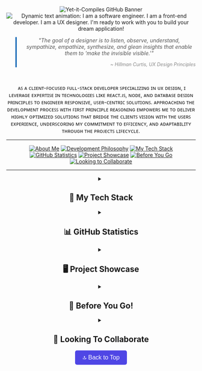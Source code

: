 <!-- Defines GitHub Banner and Dynamically Typed Freelance Text-->
<header>
  <img src="https://github.com/yet-it-compiles/yet-it-compiles/assets/43221618/2c07de6d-ad50-466c-b2ea-3f596a438d0b"
  alt="Yet-it-Compiles GitHub Banner">
  <img src="https://readme-typing-svg.demolab.com?font=Fira+Code&pause=1000&background=FFFFFF00&width=800&lines=I+am+a+software+engineer.;I+am+a+front-end+developer.;I+am+a+UX+designer.;and+I'm+ready+to+work+with+you+to+build+your+dream+application!"
  alt="Dynamic text animation: I am a software engineer. I am a front-end developer. I am a UX designer. I'm ready to work with you to build your dream application!"
</header>

<section aria-labelledby="profile-quote" id="development-philosophy">
  <blockquote align="center" style="font-style: italic; border-left: 4px solid #2b76bc; padding-left: 16px; color: #555; position: relative;">
    <p>"The goal of a designer is to listen, observe, understand, sympathize, empathize, synthesize, and glean insights that enable them to 'make the invisible visible.'"</p>
      <footer style="text-align: right; margin-top: 8px; color: #888; font-size: 0.9em;">
        ~ Hillman Curtis, <cite>UX Design Principles</cite>
      </footer>
    </blockquote>
</section>

<br/>

<section aria-label="developer-intro" id="about-me">
  <p>
    &nbsp;ᴀꜱ ᴀ ᴄʟɪᴇɴᴛ-ꜰᴏᴄᴜꜱᴇᴅ ꜰᴜʟʟ-ꜱᴛᴀᴄᴋ ᴅᴇᴠᴇʟᴏᴘᴇʀ ꜱᴘᴇᴄɪᴀʟɪᴢɪɴɢ ɪɴ ᴜx ᴅᴇꜱɪɢɴ, ɪ ʟᴇᴠᴇʀᴀɢᴇ ᴇxᴘᴇʀᴛɪꜱᴇ ɪɴ ᴛᴇᴄʜɴᴏʟᴏɢɪᴇꜱ ʟɪᴋᴇ ʀᴇᴀᴄᴛ.ᴊꜱ, ɴᴏᴅᴇ, ᴀɴᴅ ᴅᴀᴛᴀʙᴀꜱᴇ ᴅᴇꜱɪɢɴ ᴘʀɪɴᴄɪᴘʟᴇꜱ ᴛᴏ ᴇɴɢɪɴᴇᴇʀ ʀᴇꜱᴘᴏɴꜱɪᴠᴇ, ᴜꜱᴇʀ-ᴄᴇɴᴛʀɪᴄ ꜱᴏʟᴜᴛɪᴏɴꜱ. ᴀᴘᴘʀᴏᴀᴄʜɪɴɢ ᴛʜᴇ ᴅᴇᴠᴇʟᴏᴘᴍᴇɴᴛ ᴘʀᴏᴄᴇꜱꜱ ᴡɪᴛʜ ꜰɪʀꜱᴛ ᴘʀɪɴᴄɪᴘʟᴇ ʀᴇᴀꜱᴏɴɪɴɢ ᴇᴍᴘᴏᴡᴇʀꜱ ᴍᴇ ᴛᴏ ᴅᴇʟɪᴠᴇʀ ʜɪɢʜʟʏ ᴏᴘᴛɪᴍɪᴢᴇᴅ ꜱᴏʟᴜᴛɪᴏɴꜱ ᴛʜᴀᴛ ʙʀɪᴅɢᴇ ᴛʜᴇ ᴄʟɪᴇɴᴛꜱ ᴠɪꜱɪᴏɴ ᴡɪᴛʜ ᴛʜᴇ ᴜꜱᴇʀꜱ ᴇxᴘᴇʀɪᴇɴᴄᴇ, ᴜɴᴅᴇʀꜱᴄᴏʀɪɴɢ ᴍʏ ᴄᴏᴍᴍɪᴛᴍᴇɴᴛ ᴛᴏ ᴇꜰꜰɪᴄᴇɴᴄʏ, ᴀɴᴅ ᴀᴅᴀᴘᴛᴀʙɪʟɪᴛʏ ᴛʜʀᴏᴜɢʜ ᴛʜᴇ ᴘʀᴏᴊᴇᴄᴛꜱ ʟɪꜰᴇᴄʏᴄʟᴇ.
  </p>
</section>

<hr>


<section align="center">
  <nav>
    <a href="#about-me"><img src="https://img.shields.io/badge/About%20Me-Informational?style=flat&logo=github&logoColor=white&color=2bbc8a" alt="About Me"></a>
    <a href="#development-philosophy"><img src="https://img.shields.io/badge/Development%20Philosophy-Important?style=flat&logo=markdown&logoColor=white&color=blue" alt="Development Philosophy"></a>
    <a href="#my-tech-stack"><img src="https://img.shields.io/badge/My%20Tech%20Stack-Tools?style=flat&logo=visual-studio-code&logoColor=white&color=orange" alt="My Tech Stack"></a>
    <a href="#github-statistics"><img src="https://img.shields.io/badge/GitHub%20Statistics-Stats?style=flat&logo=github&logoColor=white&color=yellow" alt="GitHub Statistics"></a>
    <a href="#project-showcase"><img src="https://img.shields.io/badge/Project%20Showcase-Projects?style=flat&logo=github&logoColor=white&color=brightgreen" alt="Project Showcase"></a>
    <a href="#before-you-go"><img src="https://img.shields.io/badge/Before%20You%20Go-Note?style=flat&logo=github&logoColor=white&color=red" alt="Before You Go"></a>
    <a href="#collaborate"><img src="https://img.shields.io/badge/Looking%20to%20Collaborate-Collaboration?style=flat&logo=handshake&logoColor=white&color=9333EA" alt="Looking to Collaborate"></a>
  </nav>
</section>

<hr />

<main>
  <details id="my-tech-stack">
    <summary>
      <h2>💼 My Tech Stack</h2>
    </summary>
    <h3>👨🏻‍💻 Programming Languages</h3>
      <section align="center">
        &nbsp;<img src="https://techstack-generator.vercel.app/js-icon.svg" alt="icon" width="65"/>
          <img
        src="https://cdn.jsdelivr.net/gh/devicons/devicon/icons/nodejs/nodejs-original-wordmark.svg"
        height="55"
        width="55"
        alt="Node logo"
        />
        <img
        src="https://cdn.jsdelivr.net/gh/devicons/devicon/icons/html5/html5-original.svg"
        height="55"
        width="55"
        alt="HTML5 logo"
        />
        &nbsp;
        <img
        src="https://cdn.jsdelivr.net/gh/devicons/devicon/icons/css3/css3-original.svg"
        height="55"
        width="55"
        alt="CSS3 logo"
        />
        &nbsp;
        <img
        src="https://cdn.jsdelivr.net/gh/devicons/devicon/icons/sass/sass-original.svg"
        height="55"
        width="55"
        alt="SASS logo"
        />
        &nbsp;
        <img
        src="https://cdn.jsdelivr.net/gh/devicons/devicon/icons/python/python-original.svg"
        height="55"
        width="55"
        alt="Python logo"
        />
        &nbsp;
        <img
        src="https://cdn.jsdelivr.net/gh/devicons/devicon/icons/mysql/mysql-original.svg"
        height="55"
        width="55"
        alt="MySql logo"
        />
        &nbsp;
        <img
        src="https://cdn.jsdelivr.net/gh/devicons/devicon/icons/markdown/markdown-original.svg"
        height="55"
        width="55"
        alt="Markdown logo"
        />
        &nbsp;
        <img
        src="https://cdn.jsdelivr.net/gh/devicons/devicon/icons/php/php-original.svg"
        height="55"
        width="55"
        alt="PHP logo"
        />
      </section>
      
  <br />

  <!-- 🎞️ Frameworks and Libraries 🎞️ -->
  <h3>🎞️ Frameworks and Libraries</h3>
  <section align="center">
    <img
    src="https://cdn.jsdelivr.net/gh/devicons/devicon/icons/react/react-original.svg"
    height="55"
    width="55"
    alt="React logo"
    />
    &nbsp;
    <img
    src="https://cdn.jsdelivr.net/gh/devicons/devicon/icons/materialui/materialui-original.svg"
    height="55"
    width="55"
    alt="Material UI logo"
    />
    &nbsp;
    <img
    src="https://cdn.jsdelivr.net/gh/devicons/devicon/icons/discordjs/discordjs-original.svg"
    height="55"
    width="55"
    alt="Discord.js logo"
    />
    &nbsp;
    <img
    src="https://cdn.jsdelivr.net/gh/devicons/devicon/icons/typescript/typescript-original.svg"
    height="55"
    width="55"
    alt="TypeScript logo"
    />
  </section>
  
  <br/>
  
  <h3> 🛠️ Software Development Tools </h3>
  <section align="center">
    <img src="https://cdn.jsdelivr.net/gh/devicons/devicon/icons/vscode/vscode-original.svg" height="55" width="55" alt="VS Code logo"  />
    &nbsp; <img src="https://cdn.jsdelivr.net/gh/devicons/devicon/icons/figma/figma-original.svg" height="55" width="55" alt="Figma logo"  />
    &nbsp; <img src="https://cdn.jsdelivr.net/gh/devicons/devicon/icons/git/git-original.svg" height="55" width="55" alt="GIT logo" />
    &nbsp; <img src="https://cdn.jsdelivr.net/gh/devicons/devicon/icons/linux/linux-original.svg" height="90" width="90" alt="Linux logo" />
    &nbsp; <img src="https://cdn.jsdelivr.net/gh/devicons/devicon/icons/confluence/confluence-original.svg" height="55" width="55" alt="Confluence logo"  />
    &nbsp; <img src="https://cdn.jsdelivr.net/gh/devicons/devicon/icons/jira/jira-original.svg" height="55" width="55" alt="Jira logo"  />
    &nbsp; <svg viewBox="0 0 128 128" height="55" width="55" alt="GitHub logo">
    &nbsp; <img src="https://cdn.jsdelivr.net/gh/devicons/devicon/icons/babel/babel-original.svg" height="55" width="55" alt="Babel logo"/>
    &nbsp; <img src="https://cdn.jsdelivr.net/gh/devicons/devicon/icons/docker/docker-original-wordmark.svg" height="55" width="55" alt="Docker logo"/>
    &nbsp; <g fill="#fff">
  <path fill-rule="evenodd" clip-rule="evenodd" d="M64 5.103c-33.347 0-60.388 27.035-60.388 60.388 0 26.682 17.303 49.317 41.297 57.303 3.017.56 4.125-1.31 4.125-2.905 0-1.44-.056-6.197-.082-11.243-16.8 3.653-20.345-7.125-20.345-7.125-2.747-6.98-6.705-8.836-6.705-8.836-5.48-3.748.413-3.67.413-3.67 6.063.425 9.257 6.223 9.257 6.223 5.386 9.23 14.127 6.562 17.573 5.02.542-3.903 2.107-6.568 3.834-8.076-13.413-1.525-27.514-6.704-27.514-29.843 0-6.593 2.36-11.98 6.223-16.21-.628-1.52-2.695-7.662.584-15.98 0 0 5.07-1.623 16.61 6.19C53.7 35 58.867 34.327 64 34.304c5.13.023 10.3.694 15.127 2.033 11.526-7.813 16.59-6.19 16.59-6.19 3.287 8.317 1.22 14.46.593 15.98 3.872 4.23 6.215 9.617 6.215 16.21 0 23.194-14.127 28.3-27.574 29.796 2.167 1.874 4.097 5.55 4.097 11.183 0 8.08-.07 14.583-.07 16.572 0 1.607 1.088 3.49 4.148 2.897 23.98-7.994 41.263-30.622 41.263-57.294C124.388 32.14 97.35 5.104 64 5.104z"></path><path d="M26.484 91.806c-.133.3-.605.39-1.035.185-.44-.196-.685-.605-.543-.906.13-.31.603-.395 1.04-.188.44.197.69.61.537.91zm2.446 2.729c-.287.267-.85.143-1.232-.28-.396-.42-.47-.983-.177-1.254.298-.266.844-.14 1.24.28.394.426.472.984.17 1.255zM31.312 98.012c-.37.258-.976.017-1.35-.52-.37-.538-.37-1.183.01-1.44.373-.258.97-.025 1.35.507.368.545.368 1.19-.01 1.452zm3.261 3.361c-.33.365-1.036.267-1.552-.23-.527-.487-.674-1.18-.343-1.544.336-.366 1.045-.264 1.564.23.527.486.686 1.18.333 1.543zm4.5 1.951c-.147.473-.825.688-1.51.486-.683-.207-1.13-.76-.99-1.238.14-.477.823-.7 1.512-.485.683.206 1.13.756.988 1.237zm4.943.361c.017.498-.563.91-1.28.92-.723.017-1.308-.387-1.315-.877 0-.503.568-.91 1.29-.924.717-.013 1.306.387 1.306.88zm4.598-.782c.086.485-.413.984-1.126 1.117-.7.13-1.35-.172-1.44-.653-.086-.498.422-.997 1.122-1.126.714-.123 1.354.17 1.444.663zm0 0"></path>
  </g></svg>
</section>

  <br/>
  <!-- 🗄️ Databases and Cloud Hosting 🗄️ -->
  <h3>🗄️ Databases and Cloud Hosting</h3>
    <section align="center">
      <!--1️⃣ MONGO DB -->
      <img src="https://cdn.jsdelivr.net/gh/devicons/devicon/icons/mongodb/mongodb-original-wordmark.svg" height="55" width="55" alt="MONGO DB logo" />
      <!--2️⃣ FIREBASE -->
      &nbsp; <img src="https://cdn.jsdelivr.net/gh/devicons/devicon/icons/firebase/firebase-plain-wordmark.svg" height="55" width="55" alt="Firebase logo" />
      <!--3️⃣ GOOGLE CLOUD -->
      &nbsp; <img src="https://cdn.jsdelivr.net/gh/devicons/devicon/icons/googlecloud/googlecloud-original.svg" height="55" width="55" alt="Google Cloud logo"  />
      <!--4️⃣ HEROKU -->
      &nbsp; <img src="https://cdn.jsdelivr.net/gh/devicons/devicon/icons/heroku/heroku-plain-wordmark.svg" height="55" width="55" alt="Heroku logo" />
      <!--5️⃣ SQL Lite -->
      &nbsp; <img src="https://cdn.jsdelivr.net/gh/devicons/devicon/icons/sqlite/sqlite-original-wordmark.svg" height="55" width="55" alt="SQL Lite logo"/>
      <!--6️⃣ MySQL -->
      &nbsp; <img src="https://cdn.jsdelivr.net/gh/devicons/devicon/icons/mysql/mysql-original-wordmark.svg" height="55" width="55" alt="SQL logo"/>
    </section>
  </details>

  <!-- 📊 GITHUB STATISTICS 📊 -->
 <details id="github-statistics">
    <summary><h2>📊 GitHub Statistics </h2></summary>
    <section align="center">
      <h3>⌚ How I Spent My Time This Week</h3>
      <!--WakaTime-->
      <h2>Time Programming: 
        <img src="https://wakatime.com/badge/user/900d093a-59cb-4186-aa67-5d97b0eb1066.svg" alt="Total time coded since May 12 2023" />
      </h2>
      <br/>
      <!--Most Used Languages-->
      <img src="https://github-readme-stats.vercel.app/api/top-langs/?username=yet-it-compiles&theme=radical&hide_border=false&include_all_commits=true&count_private=true&layout=compact" alt="">
      <br/>
      <!-- Grouped Stats Section -->
      <div style="display: flex; justify-content: center; gap: 20px; margin-top: 10px;">
        <!--🔥 Development Streak-->
        <img src="https://github-readme-streak-stats.herokuapp.com/?user=yet-it-compiles&theme=radical&hide_border=false" alt="" style="width: 48%; height: 200px;" />
        <!--🎓 Hat-->
        <img src="https://github-readme-stats.vercel.app/api?username=yet-it-compiles&theme=radical&hide_border=false&include_all_commits=true&count_private=true" alt="" " />
      </div>
      <br/>      
      <!--GitHub Graph-->
      <img alt="yet-it-compiles Activity Graph" src="https://github-readme-activity-graph.vercel.app/graph/?username=yet-it-compiles&bg_color=1F222E&color=F8D866&line=F85D7F&point=FFFFFF&hide_border=true" />
    </section>
</details>
  
  <!-- 📊 Top Projects 📊 -->
  <details id="project-showcase">
    <summary><h2> 🖥️ Project Showcase </h2></summary>
    <section >
      <a href="https://github.com/yet-it-compiles/SLPScribe" target="_blank"><img align="center" src="https://github-readme-stats.vercel.app/api/pin/?username=Yet-it-Compiles&repo=SLPScribe&theme=dracula" alt="" /></a> &nbsp; &nbsp;
      <a href="https://github.com/yet-it-compiles/Stockonix-Tracker" target="_blank"><img align="center" src="https://github-readme-stats.vercel.app/api/pin/?username=Yet-it-Compiles&repo=Stockonix-Tracker&theme=dracula" /></a>
    </section>
  <br>
    <a href="https://github.com/yet-it-compiles/JP-Cripps-Bot" target="_blank"><img align="center" src="https://github-readme-stats.vercel.app/api/pin/?username=Yet-it-Compiles&repo=JP-Cripps-Bot&theme=dracula" /></a> &nbsp; &nbsp;
  </details>
  
  <!-- ✨ BEFORE YOU GO ✨ -->
  <details id="before-you-go">
    <summary><h2>🫠 Before You Go! </h2></summary>
    <section style="display: flex; justify-content: center;">
      <a href="https://github.com/yet-it-compiles/Stockonix-Tracker" target="_blank">
        <img align="center" src="https://github.com/yet-it-compiles/yet-it-compiles/blob/main/assets/Yet-it-Compiles-Before-You-Go-Transparent.png?ex=673eeab0&is=673d9930&hm=64519ed98cf849c3577416d0ed89f28a882e1f6a6a9c6ce2476da59f0c6fc0aa&=&format=webp&quality=lossless&width=468&height=468" />
      </a>
    </section>
  </details>
  
  <!-- 🤝 Colloboration 🤝 -->
  <details id="before-you-go">
    <summary><h2>🚀 Looking To Collaborate</h2></summary>
    <p>If you find my work inspiring or want to collaborate on exciting projects, feel free to:</p>
    <ul>
      <li>🌟 <strong>Leverage my expertise:</strong> I’m not just a developer—I’m a strategic collaborator committed to helping you validate your ideas, analyze their potential, and choose the best technologies for long-term success. From concept to deployment, I provide detailed project roadmaps, transparent communication, and innovative solutions tailored to your needs.</li>
      <li>🤝 <strong>Engage in meaningful collaboration:</strong> I specialize in creating user-focused applications with a strong emphasis on design, functionality, and scalability. Whether you're starting from scratch or refining an existing project, I bring a results-oriented approach to every collaboration.</li>
      <li>📧 <strong>Connect with me:</strong> Reach out via <a href="mailto:Yet.it.Compiles.LLC@Gmail.com">email</a> or connect on <a href="https://www.linkedin.com/in/tyler-unsworth-9385a8183/">LinkedIn</a> <img src='https://raw.githubusercontent.com/ShahriarShafin/ShahriarShafin/main/Assets/handshake.gif' width="60px" height="30px"> to discuss how we can work together to achieve extraordinary results.</li>
    </ul>
    <p>Thank you for exploring my work. Whether you're looking to add a results-driven professional to your team or seeking a partner to execute ambitious projects, I bring a proven ability to deliver innovative, high-impact solutions. Let’s collaborate to achieve your goals and create exceptional outcomes.</p>
  </details>
  
  <!-- 🎧 SPOTIFY 🎧 -->
  <section id="spotify-playing">
  </section>
  
  <footer id="cta-footer" align="center">
    <div align="center">
      <a href="#top">
        <button style="padding: 10px 20px; font-size: 16px; background-color: #4F46E5; color: white; border: none; border-radius: 5px; cursor: pointer;">
        🔝 Back to Top
        </button>
  </a>
</div>
  </footer>
</main>
